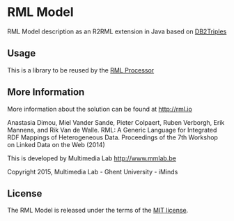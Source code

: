 RML Model
============

RML Model description as an R2RML extension in Java based on [DB2Triples](https://github.com/antidot/db2triples/)

Usage
-----
This is a library to be reused by the [RML Processor](http://github.com/rmlio/rmlprocessor)

More Information
----------------

More information about the solution can be found at http://rml.io

Anastasia Dimou, Miel Vander Sande, Pieter Colpaert, Ruben Verborgh, Erik Mannens, and Rik Van de Walle. 
RML: A Generic Language for Integrated RDF Mappings of Heterogeneous Data. 
Proceedings of the 7th Workshop on Linked Data on the Web (2014)

This is developed by Multimedia Lab http://www.mmlab.be

Copyright 2015, Multimedia Lab - Ghent University - iMinds


License
-------

The RML Model is released under the terms of the [MIT license](http://opensource.org/licenses/mit-license.html).
